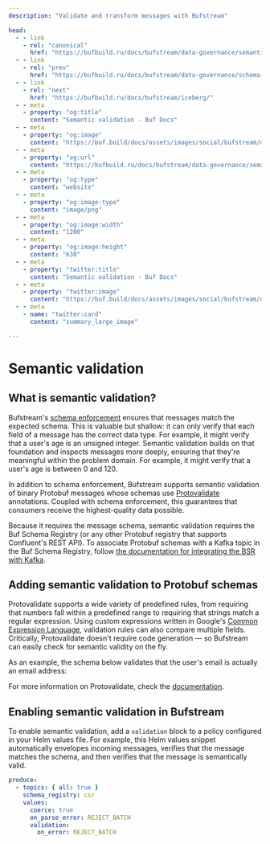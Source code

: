 ```yaml
---
description: "Validate and transform messages with Bufstream"

head:
  - - link
    - rel: "canonical"
      href: "https://bufbuild.ru/docs/bufstream/data-governance/semantic-validation/"
  - - link
    - rel: "prev"
      href: "https://bufbuild.ru/docs/bufstream/data-governance/schema-enforcement/"
  - - link
    - rel: "next"
      href: "https://bufbuild.ru/docs/bufstream/iceberg/"
  - - meta
    - property: "og:title"
      content: "Semantic validation - Buf Docs"
  - - meta
    - property: "og:image"
      content: "https://buf.build/docs/assets/images/social/bufstream/data-governance/semantic-validation.png"
  - - meta
    - property: "og:url"
      content: "https://bufbuild.ru/docs/bufstream/data-governance/semantic-validation/"
  - - meta
    - property: "og:type"
      content: "website"
  - - meta
    - property: "og:image:type"
      content: "image/png"
  - - meta
    - property: "og:image:width"
      content: "1200"
  - - meta
    - property: "og:image:height"
      content: "630"
  - - meta
    - property: "twitter:title"
      content: "Semantic validation - Buf Docs"
  - - meta
    - property: "twitter:image"
      content: "https://buf.build/docs/assets/images/social/bufstream/data-governance/semantic-validation.png"
  - - meta
    - name: "twitter:card"
      content: "summary_large_image"

---
```


# Semantic validation

## What is semantic validation?

Bufstream's [schema enforcement](../schema-enforcement/) ensures that messages match the expected schema. This is valuable but shallow: it can only verify that each field of a message has the correct data type. For example, it might verify that a user's age is an unsigned integer. Semantic validation builds on that foundation and inspects messages more deeply, ensuring that they're meaningful within the problem domain. For example, it might verify that a user's age is between 0 and 120.

In addition to schema enforcement, Bufstream supports semantic validation of binary Protobuf messages whose schemas use [Protovalidate](../../../protovalidate/) annotations. Coupled with schema enforcement, this guarantees that consumers receive the highest-quality data possible.

Because it requires the message schema, semantic validation requires the Buf Schema Registry (or any other Protobuf registry that supports Confluent's REST API). To associate Protobuf schemas with a Kafka topic in the Buf Schema Registry, follow [the documentation for integrating the BSR with Kafka](../../../bsr/csr/).

## Adding semantic validation to Protobuf schemas

Protovalidate supports a wide variety of predefined rules, from requiring that numbers fall within a predefined range to requiring that strings match a regular expression. Using custom expressions written in Google's [Common Expression Language](https://cel.dev/), validation rules can also compare multiple fields. Critically, Protovalidate doesn't require code generation — so Bufstream can easily check for semantic validity on the fly.

As an example, the schema below validates that the user's email is actually an email address:

For more information on Protovalidate, check the [documentation](../../../protovalidate/).

## Enabling semantic validation in Bufstream

To enable semantic validation, add a `validation` block to a policy configured in your Helm values file. For example, this Helm values snippet automatically envelopes incoming messages, verifies that the message matches the schema, and then verifies that the message is semantically valid.

```yaml
produce:
  - topics: { all: true }
    schema_registry: csr
    values:
      coerce: true
      on_parse_error: REJECT_BATCH
      validation:
        on_error: REJECT_BATCH
```
